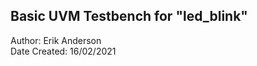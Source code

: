 Basic UVM Testbench for "led_blink"
-------------------------------------------------
Author: Erik Anderson  
Date Created: 16/02/2021
